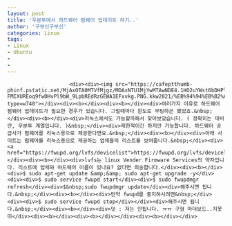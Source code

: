 ```yaml
---
layout: post
title: '우분투에서 하드웨어 펌웨어 업데이트 하기..'
author: '구부신구부신'
categories: Linux
tags:
- Linux
- Ubuntu
-
- 
---
```



<script> location.href='https://cafe.naver.com/develoid/867881' ; </script>


















						<div><div><img src="https://cafeptthumb-phinf.pstatic.net/MjAxOTA0MTVfMjgz/MDAxNTU1MjYwMTAwNDE4.1HO2uYWst6bDHPlbGFn4RBVh7LKTLfWg0cLsDCEo0Ksg.0F-FMIXUREoq9fwDHvPl9bW_9LpbREdRzGEWA1EFxvkg.PNG.kkw2821/%EB%94%94%EB%B2%A8%EB%A1%9C%EC%9D%B4%EB%93%9C_%EA%B8%80%EC%96%91%EC%8B%9D_%EB%94%94%ED%8F%B4%ED%8A%B8.png?type=w740"></div><div><b></div><div><b></div><div>여러가지 이유로 하드웨어 펌웨어 업데이트가 필요한 경우가 있습니다. 그럴때마다 윈도로 부팅하곤 했었죠.&nbsp;</div><div><b></div><div>리눅스에서도 가능할까해서 찾아보았습니다. ( 정확히는 데비안, 우분투 계열입니다. )&nbsp;</div><div>제한적이긴 하지만 가능합니다. 하드웨어 공급사가 펌웨어를 리눅스용으로 제공한다면요.&nbsp;</div><div><b></div><div>아래 사이트는 펌웨어를 리눅스용으로 제공하는 업체들의 리스트를 보여줍니다.&nbsp;</div><div><a href="https://fwupd.org/lvfs/devicelist">https://fwupd.org/lvfs/devicelist</a></div><div><b></div><div>lvfs는 linux Vender Firmware Services의 약자입니다. 리스트에 업체와 하드웨어 이름이 있나요? 없다면 죄송합니다.</div><div><b></div><div>$ sudo apt-get update &amp;&amp; sudo apt-get upgrade -y</div><div><div>$ sudo service fwupd start</div><div>$ sudo fwupdmgr refresh</div><div>$&nbsp;sudo fwupdmgr update</div><div>해주시면 됩니다.&nbsp;</div><div><b></div><div>만약 fwupd를 중지하시려면&nbsp;</div><div><div>$ sudo service fwupd stop</div></div><div>해주시면 됩니다.&nbsp;</div><div><b></div><div>덧 : 저는 안됩니다. ㅠㅠ 구형 마더보드..지못미</div><div><b></div><div><b></div></div><div><b></div></div>
